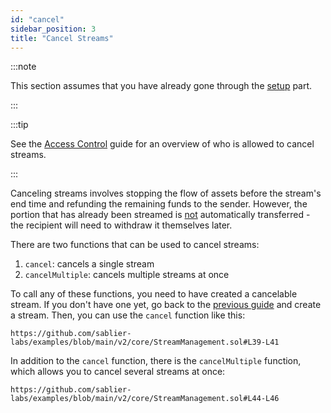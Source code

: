```yaml
---
id: "cancel"
sidebar_position: 3
title: "Cancel Streams"
---
```


:::note

This section assumes that you have already gone through the [setup](/contracts/v2/guides/stream-management/setup) part.

:::

:::tip

See the [Access Control](/contracts/v2/reference/access-control) guide for an overview of who is allowed to cancel
streams.

:::

Canceling streams involves stopping the flow of assets before the stream's end time and refunding the remaining funds to
the sender. However, the portion that has already been streamed is <ins>not</ins> automatically transferred - the
recipient will need to withdraw it themselves later.

There are two functions that can be used to cancel streams:

1. `cancel`: cancels a single stream
2. `cancelMultiple`: cancels multiple streams at once

To call any of these functions, you need to have created a cancelable stream. If you don't have one yet, go back to the
[previous guide](/contracts/v2/guides/create-stream/lockup-linear) and create a stream. Then, you can use the `cancel`
function like this:

```solidity reference title="Stream Management: Cancel"
https://github.com/sablier-labs/examples/blob/main/v2/core/StreamManagement.sol#L39-L41
```

In addition to the `cancel` function, there is the `cancelMultiple` function, which allows you to cancel several streams
at once:

```solidity reference title="Stream Management: Cancel Multiple"
https://github.com/sablier-labs/examples/blob/main/v2/core/StreamManagement.sol#L44-L46
```
